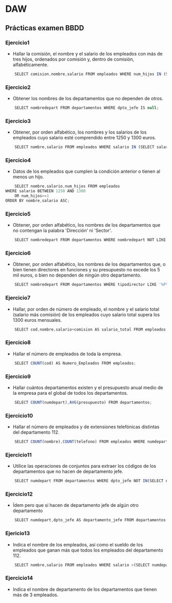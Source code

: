 # DAW

## Prácticas examen BBDD

### Ejercicio1

- Hallar la comisión, el nombre y el salario de los empleados con más de tres hijos, ordenados por comisión y, dentro de comisión, alfabéticamente.

```js
    SELECT comision,nombre,salario FROM empleados WHERE num_hijos IN (SELECT num_hijos FROM empleados WHERE num_hijos > 3) ORDER BY nombre ASC;
```

### Ejercicio2

- Obtener los nombres de los departamentos que no dependen de otros.

```js
    SELECT nombredepart FROM departamentos WHERE dpto_jefe IS null;
```

### Ejercicio3

- Obtener, por orden alfabético, los nombres y los salarios de los empleados cuyo salario esté comprendido entre 1250 y 1300 euros.

```js
    SELECT nombre,salario FROM empleados WHERE salario IN (SELECT salario FROM empleados WHERE salario BETWEEN 1250 AND 1300) ORDER BY nombre,salario ASC;
```

### Ejercicio4

- Datos de los empleados que cumplen la condición anterior o tienen al menos un hijo.

```js
    SELECT nombre,salario,num_hijos FROM empleados 
WHERE salario BETWEEN 1250 AND 1300
    OR num_hijos>=1
ORDER BY nombre,salario ASC;
```

### Ejercicio5

- Obtener, por orden alfabético, los nombres de los departamentos que no contengan la palabra 'Dirección' ni 'Sector'.

```js
    SELECT nombredepart FROM departamentos WHERE nombredepart NOT LIKE '%DIRECCION%' AND nombredepart NOT LIKE '%SECTOR%';
```

### Ejercicio6

- Obtener, por orden alfabético, los nombres de los departamentos que, o bien tienen directores en funciones y su presupuesto no excede los 5 mil euros, o bien no dependen de ningún otro departamento.

```js
    SELECT nombredepart FROM departamentos WHERE tipodirector LIKE '%F%' AND presupuesto <= 5000 OR dpto_jefe IS null ORDER BY nombredepart ASC;

```

### Ejercicio7

- Hallar, por orden de número de empleado, el nombre y el salario total (salario más comisión) de los empleados cuyo salario total supera los 1300 euros mensuales.

```js 
    SELECT cod,nombre,salario+comision AS salario_total FROM empleados WHERE salario+comision >1300 ORDER BY cod ASC;
```

### Ejercicio8

- Hallar el número de empleados de toda la empresa.

```js
    SELECT COUNT(cod) AS Numero_Empleados FROM empleados;
```

### Ejercicio9

- Hallar cuántos departamentos existen y el presupuesto anual medio de la empresa para el global de todos los departamentos.

```js
    SELECT COUNT(numdepart),AVG(presupuesto) FROM departamentos;
```

### Ejercicio10

- Hallar  el  número  de  empleados  y  de  extensiones  telefónicas  distintas  del  departamento 112.

```js
    SELECT COUNT(nombre),COUNT(telefono) FROM empleados WHERE numdepart NOT IN(SELECT cod FROM empleados WHERE numdepart=112);
```

### Ejercicio11

- Utilice las operaciones de conjuntos para extraer los códigos de los departamentos que no hacen de departamento jefe.

```js
    SELECT numdepart FROM departamentos WHERE dpto_jefe NOT IN(SELECT numdepart FROM departamentos WHERE dpto_jefe IS NULL);
```

### Ejercicio12

- Ídem pero que sí hacen de departamento jefe de algún otro departamento

```js
    SELECT numdepart,dpto_jefe AS departamento_jefe FROM departamentos WHERE NOT dpto_jefe = numdepart;
```

### Ejericio13

- Indica  el  nombre  de  los  empleados,  así  como  el  sueldo  de  los  empleados  que  ganan  más que todos los empleados del departamento 112.

```js
    SELECT nombre,salario FROM empleados WHERE salario >(SELECT numdepart FROM departamentos WHERE numdepart=112);
```

### Ejercicio14

- Indica el nombre de departamento de los departamentos que tienen más de 3 empleados.

```js
    
```